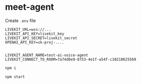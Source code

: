 # meet-agent

Create `.env` file

```
LIVEKIT_URL=wss://...
LIVEKIT_API_KEY=livekit_key
LIVEKIT_API_SECRET=livekit_secret
OPENAI_API_KEY=sk-proj-....


LIVEKIT_AGENT_NAME=test-ai-voice-agent
LIVEKIT_CONNECT_TO_ROOM=7a74d0e9-8753-4e1f-a54f-c10210625569
```

```bash
npm i

npm start
```
